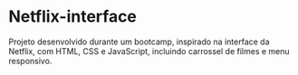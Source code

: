 # Netflix-interface
Projeto desenvolvido durante um bootcamp, inspirado na interface da Netflix, com HTML, CSS e JavaScript, incluindo carrossel de filmes e menu responsivo.
